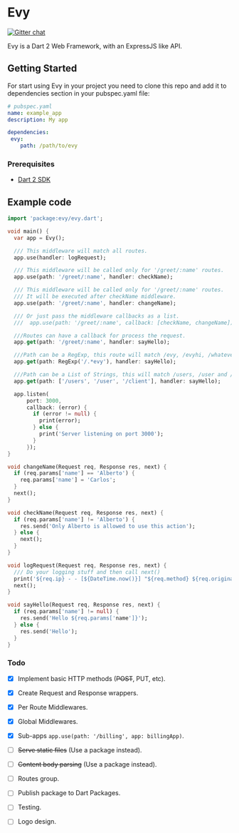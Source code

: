 # Evy

[![Gitter chat](https://badges.gitter.im/carlosjs23/Evy.png)](https://gitter.im/evy-dart/evy)

Evy is a Dart 2 Web Framework, with an ExpressJS like API.

## Getting Started

For start using Evy in your project you need to clone this repo and add it to dependencies section in your pubspec.yaml file:

```yaml
# pubspec.yaml
name: example_app
description: My app

dependencies:
 evy: 
    path: /path/to/evy
```

### Prerequisites

* [Dart 2 SDK](https://www.dartlang.org/tools/sdk#install)
 
## Example code
 
```dart
import 'package:evy/evy.dart';

void main() {
  var app = Evy();

  /// This middleware will match all routes.
  app.use(handler: logRequest);

  /// This middleware will be called only for '/greet/:name' routes.
  app.use(path: '/greet/:name', handler: checkName);

  /// This middleware will be called only for '/greet/:name' routes.
  /// It will be executed after checkName middleware.
  app.use(path: '/greet/:name', handler: changeName);

  /// Or just pass the middleware callbacks as a list.
  ///  app.use(path: '/greet/:name', callback: [checkName, changeName]);

  ///Routes can have a callback for process the request.
  app.get(path: '/greet/:name', handler: sayHello);

  ///Path can be a RegExp, this route will match /evy, /evyhi, /whateverevy... .
  app.get(path: RegExp('/.*evy'), handler: sayHello);

  ///Path can be a List of Strings, this will match /users, /user and /client.
  app.get(path: ['/users', '/user', '/client'], handler: sayHello);

  app.listen(
      port: 3000,
      callback: (error) {
        if (error != null) {
          print(error);
        } else {
          print('Server listening on port 3000');
        }
      });
}

void changeName(Request req, Response res, next) {
  if (req.params['name'] == 'Alberto') {
    req.params['name'] = 'Carlos';
  }
  next();
}

void checkName(Request req, Response res, next) {
  if (req.params['name'] != 'Alberto') {
    res.send('Only Alberto is allowed to use this action');
  } else {
    next();
  }
}

void logRequest(Request req, Response res, next) {
  /// Do your logging stuff and then call next()
  print('${req.ip} - - [${DateTime.now()}] "${req.method} ${req.originalUrl}"');
  next();
}

void sayHello(Request req, Response res, next) {
  if (req.params['name'] != null) {
    res.send('Hello ${req.params['name']}');
  } else {
    res.send('Hello');
  }
}
```

### Todo
 - [X] Implement basic HTTP methods (~~POST~~, PUT, etc).
 - [X] Create Request and Response wrappers.
 - [X] Per Route Middlewares.
 - [X] Global Middlewares.
 - [X] Sub-apps ``app.use(path: '/billing', app: billingApp)``.
 - [ ] ~~Serve static files~~ (Use a package instead).
 - [ ] ~~Content body parsing~~ (Use a package instead).
 - [ ] Routes group.
 - [ ] Publish package to Dart Packages.
 - [ ] Testing.
 - [ ] Logo design.
 
